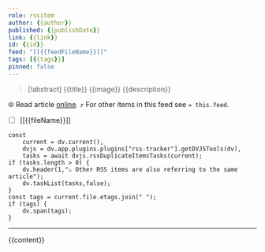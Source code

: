 ```yaml
---
role: rssitem
author: {{author}}
published: {{publishDate}}
link: {{link}}
id: {{id}}
feed: "[[{{feedFileName}}]]"
tags: [{{tags}}]
pinned: false
---
```


> [!abstract] {{title}}
> <span class="rss-image">{{image}}</span> {{description}}

🌐 Read article [online]({{link}}). ⤴ For other items in this feed see `= this.feed`.

- [ ] [[{{fileName}}]]

~~~dataviewjs
const
    current = dv.current(),
	dvjs = dv.app.plugins.plugins["rss-tracker"].getDVJSTools(dv),
	tasks = await dvjs.rssDuplicateItemsTasks(current);
if (tasks.length > 0) {
	dv.header(1,"⚠ Other RSS items are also referring to the same article");
    dv.taskList(tasks,false);
}
const tags = current.file.etags.join(" ");
if (tags) {
	dv.span(tags);
}
~~~

- - -
{{content}}
